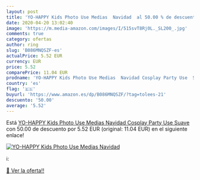 ```yaml
---
layout: post
title: 'YO-HAPPY Kids Photo Use Medias  Navidad  al 50.00 % de descuento'
date: 2020-04-20 13:02:40
image: 'https://m.media-amazon.com/images/I/515svT8Rj0L._SL200_.jpg'
comments: true
category: ofertas
author: ring
slug: 'B086MNQSZF-es'
actualPrice: 5.52 EUR
currency: EUR
price: 5.52
comparePrice: 11.04 EUR
prodname: 'YO-HAPPY Kids Photo Use Medias  Navidad Cosplay Party Use  Suave'
country: 'es'
flag: '🇪🇸'
buyurl: 'https://www.amazon.es/dp/B086MNQSZF/?tag=tolees-21'
descuento: '50.00'
average: '5.52'
---
```


Está [YO-HAPPY Kids Photo Use Medias  Navidad Cosplay Party Use  Suave](https://www.amazon.es/dp/B086MNQSZF/?tag=tolees-21) con 50.00 de descuento por 5.52 EUR (original: 11.04 EUR) en el siguiente enlace!

[![YO-HAPPY Kids Photo Use Medias  Navidad ](https://m.media-amazon.com/images/I/515svT8Rj0L._SL200_.jpg)](https://www.amazon.es/dp/B086MNQSZF/?tag=tolees-21)

ℹ️:


[🛒 Ver la oferta!!](https://www.amazon.es/dp/B086MNQSZF/?tag=tolees-21)
